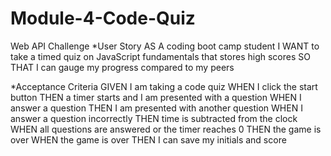 # Module-4-Code-Quiz
 Web API Challenge
*User Story
AS A coding boot camp student
I WANT to take a timed quiz on JavaScript fundamentals that stores high scores
SO THAT I can gauge my progress compared to my peers

*Acceptance Criteria
GIVEN I am taking a code quiz
WHEN I click the start button
THEN a timer starts and I am presented with a question
WHEN I answer a question
THEN I am presented with another question
WHEN I answer a question incorrectly
THEN time is subtracted from the clock
WHEN all questions are answered or the timer reaches 0
THEN the game is over
WHEN the game is over
THEN I can save my initials and score
